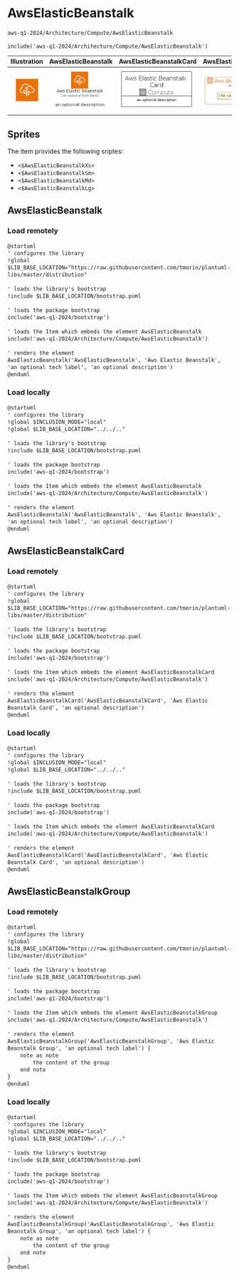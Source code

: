 # AwsElasticBeanstalk


```text
aws-q1-2024/Architecture/Compute/AwsElasticBeanstalk
```

```text
include('aws-q1-2024/Architecture/Compute/AwsElasticBeanstalk')
```



| Illustration | AwsElasticBeanstalk | AwsElasticBeanstalkCard | AwsElasticBeanstalkGroup |
| :---: | :---: | :---: | :---: |
| ![illustration for Illustration](../../../aws-q1-2024/Architecture/Compute/AwsElasticBeanstalk.png) | ![illustration for AwsElasticBeanstalk](../../../aws-q1-2024/Architecture/Compute/AwsElasticBeanstalk.Local.png) | ![illustration for AwsElasticBeanstalkCard](../../../aws-q1-2024/Architecture/Compute/AwsElasticBeanstalkCard.Local.png) | ![illustration for AwsElasticBeanstalkGroup](../../../aws-q1-2024/Architecture/Compute/AwsElasticBeanstalkGroup.Local.png) |



## Sprites
The item provides the following sriptes:

- `<$AwsElasticBeanstalkXs>`
- `<$AwsElasticBeanstalkSm>`
- `<$AwsElasticBeanstalkMd>`
- `<$AwsElasticBeanstalkLg>`





## AwsElasticBeanstalk

### Load remotely
```plantuml
@startuml
' configures the library
!global $LIB_BASE_LOCATION="https://raw.githubusercontent.com/tmorin/plantuml-libs/master/distribution"

' loads the library's bootstrap
!include $LIB_BASE_LOCATION/bootstrap.puml

' loads the package bootstrap
include('aws-q1-2024/bootstrap')

' loads the Item which embeds the element AwsElasticBeanstalk
include('aws-q1-2024/Architecture/Compute/AwsElasticBeanstalk')

' renders the element
AwsElasticBeanstalk('AwsElasticBeanstalk', 'Aws Elastic Beanstalk', 'an optional tech label', 'an optional description')
@enduml
```

### Load locally
```plantuml
@startuml
' configures the library
!global $INCLUSION_MODE="local"
!global $LIB_BASE_LOCATION="../../.."

' loads the library's bootstrap
!include $LIB_BASE_LOCATION/bootstrap.puml

' loads the package bootstrap
include('aws-q1-2024/bootstrap')

' loads the Item which embeds the element AwsElasticBeanstalk
include('aws-q1-2024/Architecture/Compute/AwsElasticBeanstalk')

' renders the element
AwsElasticBeanstalk('AwsElasticBeanstalk', 'Aws Elastic Beanstalk', 'an optional tech label', 'an optional description')
@enduml
```

## AwsElasticBeanstalkCard

### Load remotely
```plantuml
@startuml
' configures the library
!global $LIB_BASE_LOCATION="https://raw.githubusercontent.com/tmorin/plantuml-libs/master/distribution"

' loads the library's bootstrap
!include $LIB_BASE_LOCATION/bootstrap.puml

' loads the package bootstrap
include('aws-q1-2024/bootstrap')

' loads the Item which embeds the element AwsElasticBeanstalkCard
include('aws-q1-2024/Architecture/Compute/AwsElasticBeanstalk')

' renders the element
AwsElasticBeanstalkCard('AwsElasticBeanstalkCard', 'Aws Elastic Beanstalk Card', 'an optional description')
@enduml
```

### Load locally
```plantuml
@startuml
' configures the library
!global $INCLUSION_MODE="local"
!global $LIB_BASE_LOCATION="../../.."

' loads the library's bootstrap
!include $LIB_BASE_LOCATION/bootstrap.puml

' loads the package bootstrap
include('aws-q1-2024/bootstrap')

' loads the Item which embeds the element AwsElasticBeanstalkCard
include('aws-q1-2024/Architecture/Compute/AwsElasticBeanstalk')

' renders the element
AwsElasticBeanstalkCard('AwsElasticBeanstalkCard', 'Aws Elastic Beanstalk Card', 'an optional description')
@enduml
```

## AwsElasticBeanstalkGroup

### Load remotely
```plantuml
@startuml
' configures the library
!global $LIB_BASE_LOCATION="https://raw.githubusercontent.com/tmorin/plantuml-libs/master/distribution"

' loads the library's bootstrap
!include $LIB_BASE_LOCATION/bootstrap.puml

' loads the package bootstrap
include('aws-q1-2024/bootstrap')

' loads the Item which embeds the element AwsElasticBeanstalkGroup
include('aws-q1-2024/Architecture/Compute/AwsElasticBeanstalk')

' renders the element
AwsElasticBeanstalkGroup('AwsElasticBeanstalkGroup', 'Aws Elastic Beanstalk Group', 'an optional tech label') {
    note as note
        the content of the group
    end note
}
@enduml
```

### Load locally
```plantuml
@startuml
' configures the library
!global $INCLUSION_MODE="local"
!global $LIB_BASE_LOCATION="../../.."

' loads the library's bootstrap
!include $LIB_BASE_LOCATION/bootstrap.puml

' loads the package bootstrap
include('aws-q1-2024/bootstrap')

' loads the Item which embeds the element AwsElasticBeanstalkGroup
include('aws-q1-2024/Architecture/Compute/AwsElasticBeanstalk')

' renders the element
AwsElasticBeanstalkGroup('AwsElasticBeanstalkGroup', 'Aws Elastic Beanstalk Group', 'an optional tech label') {
    note as note
        the content of the group
    end note
}
@enduml
```

